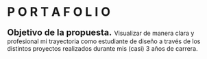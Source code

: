 # P O R T A F O L I O
<span style="font-size: 20px;">**Objetivo de la propuesta.** </span> 
Visualizar de manera clara y profesional mi trayectoria como estudiante de diseño a través de los distintos proyectos realizados durante mis (casi) 3 años de carrera.



